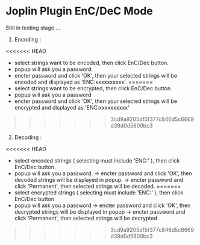 # Joplin Plugin EnC/DeC Mode

Still in testing stage ...


1. Encoding :

<<<<<<< HEAD
- select strings want to be encoded, then click EnC/Dec button.
- popup will ask you a password.
- encter password and click 'OK', then your selected strings will be encoded and displayed as 'ENC:xxxxxxxxxx'.
=======
 - select strings want to be encrypted, then click EnC/Dec button
 - popup will ask you a password
 - encter password and click 'OK', then your selected strings will be encrypted and displayed as 'ENC:xxxxxxxxxx'
>>>>>>> 3cd9a9205df5f377c846d5c6669d39d0d5600bc3

2. Decoding :

<<<<<<< HEAD
- select encoded strings ( selecting must include 'ENC:' ), then click EnC/Dec button.
- popup will ask you a password.
    -> encter password and click 'OK', then decoded strings will be displayed in popup.
    -> encter password and click 'Permanent', then selected strings will be decoded.
=======
 - select encrypted strings ( selecting must include 'ENC:' ), then click EnC/Dec button
 - popup will ask you a password
   -> encter password and click 'OK', then decrypted strings will be displayed in popup
   -> encter password and click 'Permanent', then selected strings will be decrypted
>>>>>>> 3cd9a9205df5f377c846d5c6669d39d0d5600bc3
